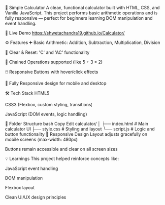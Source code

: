 🧮 Simple Calculator
A clean, functional calculator built with HTML, CSS, and Vanilla JavaScript. This project performs basic arithmetic operations and is fully responsive — perfect for beginners learning DOM manipulation and event handling.

🔗 Live Demo
https://shwetachandra19.github.io/Calculator/

⚙️ Features
➕ Basic Arithmetic: Addition, Subtraction, Multiplication, Division

🔁 Clear & Reset: 'C' and 'AC' functionality

🧠 Chained Operations supported (like 5 + 3 * 2)

🖱️ Responsive Buttons with hover/click effects

📱 Fully Responsive design for mobile and desktop

🛠️ Tech Stack
HTML5

CSS3 (Flexbox, custom styling, transitions)

JavaScript (DOM events, logic handling)

📁 Folder Structure
bash
Copy
Edit
calculator/
│
├── index.html          # Main calculator UI
├── style.css           # Styling and layout
└── script.js           # Logic and button functionality
📱 Responsive Design
Layout adjusts gracefully on mobile screens (max-width: 480px)

Buttons remain accessible and clear on all screen sizes

💡 Learnings
This project helped reinforce concepts like:

JavaScript event handling

DOM manipulation

Flexbox layout

Clean UI/UX design principles


